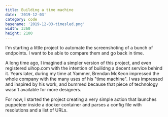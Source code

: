 ```yaml
---
title: Building a time machine
date: '2019-12-03'
category: code
basename: '2019-12-03-timesled.png'
width: 3360
height: 2100
---
```


I'm starting a little project to automate the screenshoting of a bunch of endpoints. I want to be able to compare them and go back in time.

A long time ago, I imagined a simpler version of this project, and even registered uihop.com with the intention of builidng a decent service behind it. Years later, during my time at Yammer, Brendan McKeon impressed the whole company with the many uses of his "time machine". I was impressed and inspired by his work, and bummed because that piece of technology wasn't available for more designers.

For now, I started the project creating a very simple action that launches puppeteer inside a docker container and parses a config file with resolutions and a list of URLs.
